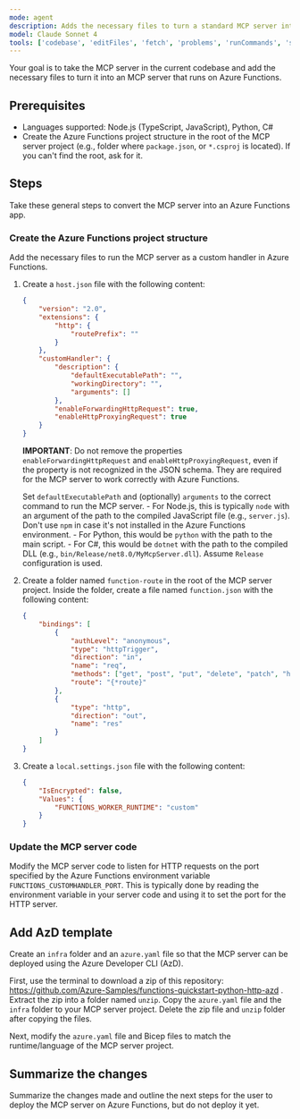 ```yaml
---
mode: agent
description: Adds the necessary files to turn a standard MCP server into an MCP server that runs on Azure Functions.
model: Claude Sonnet 4
tools: ['codebase', 'editFiles', 'fetch', 'problems', 'runCommands', 'search', 'searchResults', 'terminalLastCommand', 'usages']
---
```


Your goal is to take the MCP server in the current codebase and add the necessary files to turn it into an MCP server that runs on Azure Functions.

## Prerequisites

- Languages supported: Node.js (TypeScript, JavaScript), Python, C#
- Create the Azure Functions project structure in the root of the MCP server project (e.g., folder where `package.json`, or `*.csproj` is located). If you can't find the root, ask for it.

## Steps

Take these general steps to convert the MCP server into an Azure Functions app.

### Create the Azure Functions project structure

Add the necessary files to run the MCP server as a custom handler in Azure Functions.

1. Create a `host.json` file with the following content:
    ```json
    {
        "version": "2.0",
        "extensions": {
            "http": {
                "routePrefix": ""
            }
        },
        "customHandler": {
            "description": {
                "defaultExecutablePath": "",
                "workingDirectory": "",
                "arguments": []
            },
            "enableForwardingHttpRequest": true,
            "enableHttpProxyingRequest": true
        }
    }
    ```

    **IMPORTANT**: Do not remove the properties `enableForwardingHttpRequest` and `enableHttpProxyingRequest`, even if the property is not recognized in the JSON schema. They are required for the MCP server to work correctly with Azure Functions.

    Set `defaultExecutablePath` and (optionally) `arguments` to the correct command to run the MCP server.
        - For Node.js, this is typically `node` with an argument of the path to the compiled JavaScript file (e.g., `server.js`). Don't use `npm` in case it's not installed in the Azure Functions environment.
        - For Python, this would be `python` with the path to the main script.
        - For C#, this would be `dotnet` with the path to the compiled DLL (e.g., `bin/Release/net8.0/MyMcpServer.dll`). Assume `Release` configuration is used.

1. Create a folder named `function-route` in the root of the MCP server project. Inside the folder, create a file named `function.json` with the following content:
    ```json
    {
        "bindings": [
            {
                "authLevel": "anonymous",
                "type": "httpTrigger",
                "direction": "in",
                "name": "req",
                "methods": ["get", "post", "put", "delete", "patch", "head", "options"],
                "route": "{*route}"
            },
            {
                "type": "http",
                "direction": "out",
                "name": "res"
            }
        ]
    }
    ```


1. Create a `local.settings.json` file with the following content:
    ```json
    {
        "IsEncrypted": false,
        "Values": {
            "FUNCTIONS_WORKER_RUNTIME": "custom"
        }
    }
    ```

### Update the MCP server code

Modify the MCP server code to listen for HTTP requests on the port specified by the Azure Functions environment variable `FUNCTIONS_CUSTOMHANDLER_PORT`. This is typically done by reading the environment variable in your server code and using it to set the port for the HTTP server.

## Add AzD template

Create an `infra` folder and an `azure.yaml` file so that the MCP server can be deployed using the Azure Developer CLI (AzD).

First, use the terminal to download a zip of this repository: https://github.com/Azure-Samples/functions-quickstart-python-http-azd . Extract the zip into a folder named `unzip`. Copy the `azure.yaml` file and the `infra` folder to your MCP server project. Delete the zip file and `unzip` folder after copying the files.

Next, modify the `azure.yaml` file and Bicep files to match the runtime/language of the MCP server project.

## Summarize the changes

Summarize the changes made and outline the next steps for the user to deploy the MCP server on Azure Functions, but do not deploy it yet.

